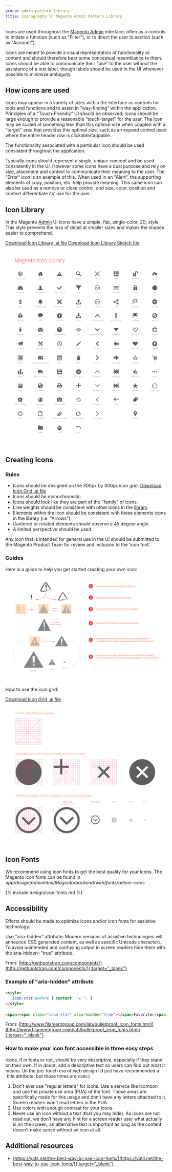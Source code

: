 ```yaml
---
group: admin-pattern-library
title: Iconography in Magento Admin Pattern Library
---
```

Icons are used throughout the [Magento Admin](https://glossary.magento.com/magento-admin) interface, often as a controls to initiate a function (such as "Filter"), or to direct the user to section (such as "Account").

Icons are meant to provide a visual representation of functionality or content and should therefore bear some conceptual resemblance to them. Icons should be able to communicate their "use" to the user without the assistance of a text label, though labels should be used in the UI whenever possible to minimize ambiguity.

## How icons are used

Icons may appear in a variety of sizes within the interface as controls for tools and functions and to assist in "way-finding" within the application.  Principles of a "Touch-Friendly" UI should be observed; icons should be large enough to provide a reasonable "touch-target" for the user.  The icon may be scaled at something less than this optimal size when coupled with a "target" area that provides this optimal size, such as an expand control used where the entire header row is clickable/tappable.

The functionality associated with a particular icon should be used consistent throughout the application.

Typically icons should represent a single, unique concept and be used consistently in the UI. However some icons have a dual purpose and rely on size, placement and context to communicate their meaning to the user.  The "Error" icon is an example of this. When used in an "Alert", the supporting elements of copy, position, etc. help provide meaning.  This same icon can also be used as a remove or close control, and size, color, position and context differentiate its’ use for the user.

## Icon Library

In the Magento [Admin](https://glossary.magento.com/admin) UI icons have a simple, flat, single-color, 2D, style. This style prevents the loss of detail at smaller sizes and makes the shapes easier to comprehend.

[Download Icon Library .ai file](https://devdocs.magedevteam.com/1547/download/Magento-icon-library.ai)
[Download Icon Library Sketch file](https://devdocs.magedevteam.com/1547/download/magento_icon_library.sketch)

![](img/Magento-icon-contact-sheet.png)

## Creating Icons

### Rules

*  Icons should be designed on the 300px by 300px icon grid. [Download Icon Grid .ai file](https://devdocs.magedevteam.com/1547/download/Magento_icon_grid_300x300.ai)
*  Icons should be monochromatic.
*  Icons should look like they are part of the "family" of icons.
*  Line weights should be consistent with other icons in the [library](https://glossary.magento.com/library).
*  Elements within the icon should be consistent with these elements icons in the library (i.e. "Arrows").
*  Cantered or rotated elements should observe a 45 degree angle.
*  A limited perspective should be used.

Any icon that is intended for general use in the UI should be submitted to the Magento Product Team for review and inclusion to the ‘icon font’.

### Guides

Here is a guide to help you get started creating your own icon:

![](img/icon-construction-guide.png)

How to use the icon grid:

[Download Icon Grid .ai file](https://devdocs.magedevteam.com/1547/download/Magento_icon_grid_300x300.ai)

![](img/using-icon-grid.png)

## Icon Fonts

We recommend using icon fonts to get the best quality for your icons. The Magento icon fonts can be found in _app/design/adminhtml/Magento/backend/web/fonts/admin-icons_

{% include design/icon-fonts.md %}

## Accessibility

Efforts should be made to optimize icons and/or icon fonts for assistive technology.

Use "aria-hidden" attribute:
Modern versions of assistive technologies will announce CSS generated content, as well as specific Unicode characters. To avoid unintended and confusing output in screen readers hide them with the aria-hidden="true" attribute.

From: [http://getbootstrap.com/components/](http://getbootstrap.com/components/){:target="_blank"}

### Example of "aria-hidden" attribute

```html
<style>
  .icon-star:before { content: "★ "; }
</style>

<span><span class="icon-star" aria-hidden="true"></span>Favorite</span>
```

From: [http://www.filamentgroup.com/lab/bulletproof_icon_fonts.html](http://www.filamentgroup.com/lab/bulletproof_icon_fonts.html){:target="_blank"}

### How to make your icon font accessible in three easy steps

Icons, if in fonts or not, should be very descriptive, especially if they stand on their own. If in doubt, add a descriptive text so users can find out what it means. (In the pre-touch era of web design I’d just have recommended a `title attribute, but those times are over.)

1. Don’t ever use "regular letters" for icons. Use a service like Icomoon and use the private use area (PUA) of the font. Those areas are specifically made for this usage and don’t have any letters attached to it. Screen readers won’t read letters in the PUA.
1. Use colors with enough contrast for your icons.
1. Never use an icon without a text (that you may hide). As icons are not read out, we don’t have any hint for a screen reader user what actually is on the screen, an alternative text is important as long as the content doesn’t make sense without an icon at all.

## Additional resources

*  [https://yatil.net/the-best-way-to-use-icon-fonts/](https://yatil.net/the-best-way-to-use-icon-fonts/){:target="_blank"}
